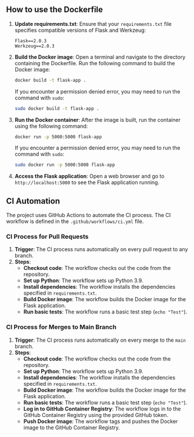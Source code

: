 ## How to use the Dockerfile

1. **Update requirements.txt**:
   Ensure that your `requirements.txt` file specifies compatible versions of Flask and Werkzeug:
   ```plaintext
   Flask==2.0.3
   Werkzeug==2.0.3
   ```

2. **Build the Docker image**:
   Open a terminal and navigate to the directory containing the Dockerfile. Run the following command to build the Docker image:
   ```sh
   docker build -t flask-app .
   ```

   If you encounter a permission denied error, you may need to run the command with `sudo`:
   ```sh
   sudo docker build -t flask-app .
   ```

3. **Run the Docker container**:
   After the image is built, run the container using the following command:
   ```sh
   docker run -p 5000:5000 flask-app
   ```

   If you encounter a permission denied error, you may need to run the command with `sudo`:
   ```sh
   sudo docker run -p 5000:5000 flask-app
   ```

4. **Access the Flask application**:
   Open a web browser and go to `http://localhost:5000` to see the Flask application running.

## CI Automation

The project uses GitHub Actions to automate the CI process. The CI workflow is defined in the `.github/workflows/ci.yml` file.

### CI Process for Pull Requests

1. **Trigger**: The CI process runs automatically on every pull request to any branch.
2. **Steps**:
   - **Checkout code**: The workflow checks out the code from the repository.
   - **Set up Python**: The workflow sets up Python 3.9.
   - **Install dependencies**: The workflow installs the dependencies specified in `requirements.txt`.
   - **Build Docker image**: The workflow builds the Docker image for the Flask application.
   - **Run basic tests**: The workflow runs a basic test step (`echo "Test"`).

### CI Process for Merges to Main Branch

1. **Trigger**: The CI process runs automatically on every merge to the `main` branch.
2. **Steps**:
   - **Checkout code**: The workflow checks out the code from the repository.
   - **Set up Python**: The workflow sets up Python 3.9.
   - **Install dependencies**: The workflow installs the dependencies specified in `requirements.txt`.
   - **Build Docker image**: The workflow builds the Docker image for the Flask application.
   - **Run basic tests**: The workflow runs a basic test step (`echo "Test"`).
   - **Log in to GitHub Container Registry**: The workflow logs in to the GitHub Container Registry using the provided GitHub token.
   - **Push Docker image**: The workflow tags and pushes the Docker image to the GitHub Container Registry.
